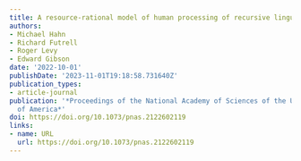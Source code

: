 ```yaml
---
title: A resource-rational model of human processing of recursive linguistic structure
authors:
- Michael Hahn
- Richard Futrell
- Roger Levy
- Edward Gibson
date: '2022-10-01'
publishDate: '2023-11-01T19:18:58.731640Z'
publication_types:
- article-journal
publication: '*Proceedings of the National Academy of Sciences of the United States
  of America*'
doi: https://doi.org/10.1073/pnas.2122602119
links:
- name: URL
  url: https://doi.org/10.1073/pnas.2122602119
---
```

